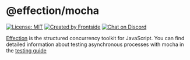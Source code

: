 # @effection/mocha
[![License: MIT](https://img.shields.io/badge/License-MIT-yellow.svg)](https://opensource.org/licenses/MIT)
[![Created by Frontside](https://img.shields.io/badge/created%20by-frontside-26abe8.svg)](https://frontside.com)
[![Chat on Discord](https://img.shields.io/discord/700803887132704931?Label=Discord)](https://discord.gg/Ug5nWH8)

[Effection][] is the structured concurrency toolkit for JavaScript. You can find
detailed information about testing asynchronous processes with mocha in the
[testing guide](https://frontside.com/effection/docs/guides/testing)

[Effection]: https://frontside.com/effection
